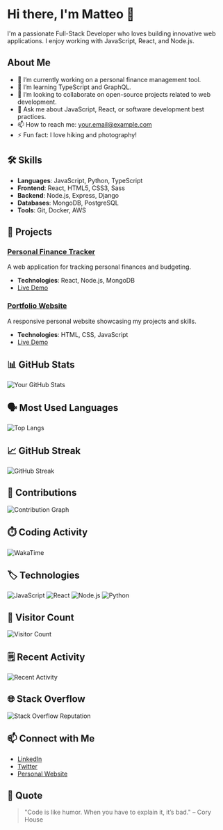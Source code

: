 # Hi there, I'm Matteo 👋
I'm a passionate Full-Stack Developer who loves building innovative web applications. I enjoy working with JavaScript, React, and Node.js.

## About Me
- 🔭 I’m currently working on a personal finance management tool.
- 🌱 I’m learning TypeScript and GraphQL.
- 👯 I’m looking to collaborate on open-source projects related to web development.
- 💬 Ask me about JavaScript, React, or software development best practices.
- 📫 How to reach me: your.email@example.com
- ⚡ Fun fact: I love hiking and photography!

## 🛠️ Skills
- **Languages**: JavaScript, Python, TypeScript
- **Frontend**: React, HTML5, CSS3, Sass
- **Backend**: Node.js, Express, Django
- **Databases**: MongoDB, PostgreSQL
- **Tools**: Git, Docker, AWS

## 🚀 Projects

### [Personal Finance Tracker](https://github.com/yourusername/finance-tracker)
A web application for tracking personal finances and budgeting.
- **Technologies**: React, Node.js, MongoDB
- [Live Demo](https://finance-tracker-demo.com)

### [Portfolio Website](https://github.com/yourusername/portfolio)
A responsive personal website showcasing my projects and skills.
- **Technologies**: HTML, CSS, JavaScript
- [Live Demo](https://yourportfolio.com)

## 📊 GitHub Stats
![Your GitHub Stats](https://github-readme-stats.vercel.app/api?username=l3Luel7evL&show_icons=true&theme=radical)

## 🗣️ Most Used Languages
![Top Langs](https://github-readme-stats.vercel.app/api/top-langs/?username=l3Luel7evL&layout=compact&theme=radical)

## 📈 GitHub Streak
![GitHub Streak](https://github-readme-streak-stats.herokuapp.com/?user=l3Luel7evL&theme=radical)

## 📅 Contributions
![Contribution Graph](https://activity-graph.herokuapp.com/graph?username=l3Luel7evL&theme=react-dark)

## ⏱️ Coding Activity
![WakaTime](https://wakatime.com/badge/user/your-wakatime-id.svg)

## 🏷️ Technologies
![JavaScript](https://img.shields.io/badge/-JavaScript-black?style=flat-square&logo=javascript)
![React](https://img.shields.io/badge/-React-black?style=flat-square&logo=react)
![Node.js](https://img.shields.io/badge/-Node.js-black?style=flat-square&logo=node.js)
![Python](https://img.shields.io/badge/-Python-black?style=flat-square&logo=python)

## 👀 Visitor Count
![Visitor Count](https://profile-counter.glitch.me/l3Luel7evL/count.svg)

## 🗒️ Recent Activity
![Recent Activity](https://github-readme-activity-graph.cyclic.app/graph?username=l3Luel7evL&theme=react-dark)

## 🌐 Stack Overflow
![Stack Overflow Reputation](https://img.shields.io/badge/Stack%20Overflow%20Reputation-#F48024.svg)

## 📫 Connect with Me
- [LinkedIn](https://linkedin.com/in/yourname)
- [Twitter](https://twitter.com/yourusername)
- [Personal Website](https://yourwebsite.com)

## 💬 Quote
> "Code is like humor. When you have to explain it, it’s bad." – Cory House
